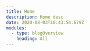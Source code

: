 ```yaml
---
title: Home
description: Home desc
date: 2020-08-03T10:43:54.679Z
modules:
  - type: blogOverview
    heading: All
---
```

